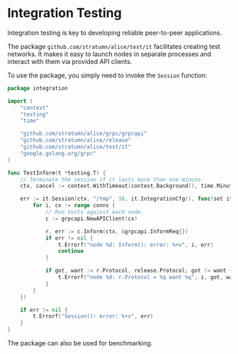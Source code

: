 # Integration Testing

Integration testing is key to developing reliable peer-to-peer applications.

The package `github.com/stratumn/alice/test/it` facilitates creating test networks.
It makes it easy to launch nodes in separate processes and interact with them
via provided API clients.

To use the package, you simply need to invoke the `Session` function:

```go
package integration

import (
	"context"
	"testing"
	"time"

	"github.com/stratumn/alice/grpc/grpcapi"
	"github.com/stratumn/alice/release"
	"github.com/stratumn/alice/test/it"
	"google.golang.org/grpc"
)

func TestInform(t *testing.T) {
	// Terminate the session if it lasts more than one minute.
	ctx, cancel := context.WithTimeout(context.Background(), time.Minute)

	err := it.Session(ctx, "/tmp", 16, it.IntegrationCfg(), func(set it.TestNodeSet, conns []*grpc.ClientConn) {
		for i, cx := range conns {
			// Run tests against each node.
			c := grpcapi.NewAPIClient(cx)

			r, err := c.Inform(ctx, &grpcapi.InformReq{})
			if err != nil {
				t.Errorf("node %d: Inform(): error: %+v", i, err)
				continue
			}

			if got, want := r.Protocol, release.Protocol; got != want {
				t.Errorf("node %d: r.Protocol = %q want %q", i, got, want)
			}
		}
	})

	if err != nil {
		t.Errorf("Session(): error: %+v", err)
	}
}
```

The package can also be used for benchmarking.

